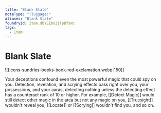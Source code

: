 ```yaml
---
title: "Blank Slate"
noteType: ":luggage:"
aliases: "Blank Slate"
foundryId: Item.dbYEEboIjtpBfaNc
tags:
  - Item
---
```


# Blank Slate
![[icons-sundries-books-book-red-exclamation.webp|150]]

Your deceptions confound even the most powerful magic that could spy on you. Detection, revelation, and scrying effects pass right over you, your possessions, and your auras, detecting nothing unless the detecting effect has a counteract rank of 10 or higher. For example, [[Detect Magic]] would still detect other magic in the area but not any magic on you, [[Truesight]] wouldn't reveal you, [[Locate]] or [[Scrying]] wouldn't find you, and so on.
